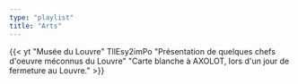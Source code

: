 ```yaml
---
type: "playlist"
title: "Arts"
---
```



{{< yt "Musée du Louvre" TllEsy2imPo "Présentation de quelques chefs d'oeuvre méconnus du Louvre" "Carte blanche à AXOLOT, lors d'un jour de fermeture au Louvre." >}}
